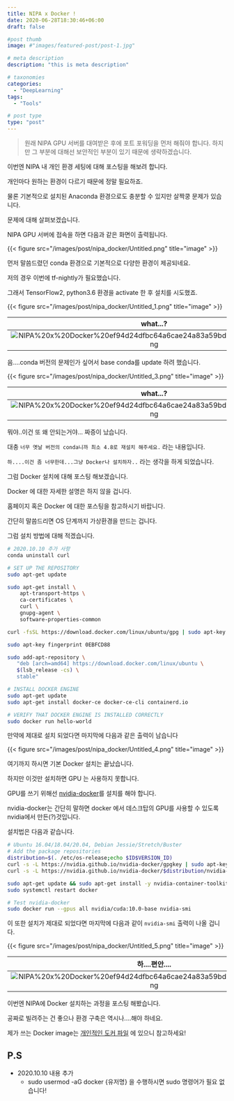 ```yaml
---
title: NIPA x Docker !
date: 2020-06-28T18:30:46+06:00
draft: false

#post thumb
image: #"images/featured-post/post-1.jpg"

# meta description
description: "this is meta description"

# taxonomies
categories:
  - "DeepLearning"
tags:
  - "Tools"

# post type
type: "post"
---
```


> 원래 NIPA GPU 서버를 대여받은 후에 포트 포워딩을 먼저 해줘야 합니다.
하지만 그 부분에 대해선 보안적인 부분이 있기 때문에 생략하겠습니다.

이번엔 NIPA 내 개인 환경 세팅에 대해 포스팅을 해보려 합니다. 

개인마다 원하는 환경이 다르기 때문에 정말 필요하죠.

물론 기본적으로 설치된 Anaconda  환경으로도 충분할 수 있지만 살짝쿵 문제가 있습니다. 

문제에 대해 살펴보겠습니다. 

NIPA GPU 서버에 접속을 하면 다음과 같은 화면이 출력됩니다.

{{< figure src="/images/post/nipa_docker/Untitled.png" title="image" >}}

먼저 말씀드렸던 conda 환경으로 기본적으로 다양한 환경이 제공되네요. 

저의 경우 이번에 tf-nightly가 필요했습니다. 

그래서 TensorFlow2, python3.6 환경을 activate  한 후 설치를 시도했죠.

{{< figure src="/images/post/nipa_docker/Untitled_1.png" title="image" >}}

|what...?|
|:--:|
|![NIPA%20x%20Docker%20ef94d24dfbc64a6cae24a83a59bd352f/Untitled%202.png](https://jjerry-k.github.io/public/img/nipa_docker/Untitled_2.png)|

음....conda 버전의 문제인가 싶어서 base conda를 update  하려 했습니다.

{{< figure src="/images/post/nipa_docker/Untitled_3.png" title="image" >}}

|what...?|
|:--:|
|![NIPA%20x%20Docker%20ef94d24dfbc64a6cae24a83a59bd352f/Untitled%202.png](https://jjerry-k.github.io/public/img/nipa_docker/Untitled_2.png)|

뭐야..이건 또 왜 안되는거야... 짜증이 났습니다. 

대충 `너무 옛날 버전의 conda니까 최소 4.8로 재설치 해주세요.` 라는 내용입니다. 

`하....이건 좀 너무한데...그냥 Docker나 설치하자..` 라는 생각을 하게 되었습니다.

그럼 Docker 설치에 대해 포스팅 해보겠습니다.

Docker 에 대한 자세한 설명은 하지 않을 겁니다. 

홈페이지 혹은 Docker 에 대한 포스팅을 참고하시기 바랍니다. 

간단히 말씀드리면 OS 단계까지 가상환경을 만드는 겁니다. 

그럼 설치 방법에 대해 적겠습니다. 

```bash
# 2020.10.10 추가 사항
conda uninstall curl

# SET UP THE REPOSITORY
sudo apt-get update

sudo apt-get install \
    apt-transport-https \
    ca-certificates \
    curl \
    gnupg-agent \
    software-properties-common

curl -fsSL https://download.docker.com/linux/ubuntu/gpg | sudo apt-key add -

sudo apt-key fingerprint 0EBFCD88

sudo add-apt-repository \
   "deb [arch=amd64] https://download.docker.com/linux/ubuntu \
   $(lsb_release -cs) \
   stable"

# INSTALL DOCKER ENGINE
sudo apt-get update
sudo apt-get install docker-ce docker-ce-cli containerd.io

# VERIFY THAT DOCKER ENGINE IS INSTALLED CORRECTLY
sudo docker run hello-world
```

만약에 제대로 설치 되었다면 마지막에 다음과 같은 출력이 남습니다

{{< figure src="/images/post/nipa_docker/Untitled_4.png" title="image" >}}

여기까지 하시면 기본 Docker 설치는 끝났습니다. 

하지만 이것만 설치하면 GPU 는 사용하지 못합니다. 

GPU를 쓰기 위해선 [nvidia-docker](https://github.com/NVIDIA/nvidia-docker)를 설치를 해야 합니다.

nvidia-docker는 간단히 말하면 docker 에서 데스크탑의 GPU를 사용할 수 있도록 nvidia에서 만든(?)것입니다.

설치법은 다음과 같습니다.

```bash
# Ubuntu 16.04/18.04/20.04, Debian Jessie/Stretch/Buster
# Add the package repositories
distribution=$(. /etc/os-release;echo $ID$VERSION_ID)
curl -s -L https://nvidia.github.io/nvidia-docker/gpgkey | sudo apt-key add -
curl -s -L https://nvidia.github.io/nvidia-docker/$distribution/nvidia-docker.list | sudo tee /etc/apt/sources.list.d/nvidia-docker.list

sudo apt-get update && sudo apt-get install -y nvidia-container-toolkit
sudo systemctl restart docker

# Test nvidia-docker
sudo docker run --gpus all nvidia/cuda:10.0-base nvidia-smi
```

이 또한 설치가 제대로 되었다면 마지막에 다음과 같이 `nvidia-smi` 출력이 나올 겁니다. 

{{< figure src="/images/post/nipa_docker/Untitled_5.png" title="image" >}}

|하....편안....|
|:--:|
|![NIPA%20x%20Docker%20ef94d24dfbc64a6cae24a83a59bd352f/Untitled%206.png](https://jjerry-k.github.io/public/img/nipa_docker/Untitled_6.png)|

이번엔 NIPA에 Docker 설치하는 과정을 포스팅 해봤습니다. 

공짜로 빌려주는 건 좋으나 환경 구축은 역시나....해야 하네요.

제가 쓰는 Docker image는 [개인적인 도커 파일](https://jjerry-k.github.io/living/2020/05/05/dockerfile/) 에 있으니 참고하세요!

## P.S
- 2020.10.10 내용 추가
  - sudo usermod -aG docker {유저명} 을 수행하시면 sudo 명령어가 필요 없습니다!